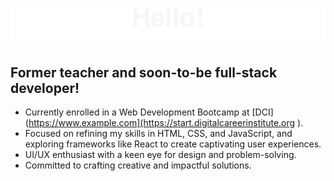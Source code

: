 
![header](./header2.svg)

## Former teacher and soon-to-be full-stack developer!

- Currently enrolled in a Web Development Bootcamp at [DCI](https://www.example.com](https://start.digitalcareerinstitute.org ).
- Focused on refining my skills in HTML, CSS, and JavaScript, and exploring frameworks like React to create captivating user experiences.
- UI/UX enthusiast with a keen eye for design and problem-solving.
- Committed to crafting creative and impactful solutions.
  
[def]: ./header.gif
[def2]: ./LinkedIn_icon.svg
